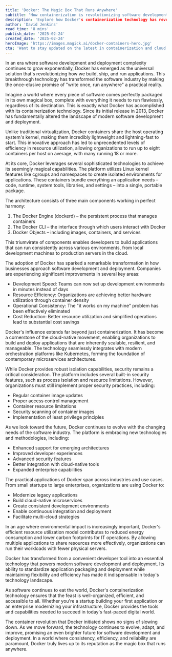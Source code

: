 ```yaml
---
title: 'Docker: The Magic Box That Runs Anywhere'
subtitle: 'How containerization is revolutionizing software development and deployment'
description: 'Explore how Docker's containerization technology has revolutionized software development by enabling efficient resource utilization, streamlined deployment, and enhanced security, transforming how businesses build and run applications in the modern digital landscape.'
author: 'David Jenkins'
read_time: '8 mins'
publish_date: '2025-02-24'
created_date: '2025-02-24'
heroImage: 'https://images.magick.ai/docker-containers-hero.jpg'
cta: 'Want to stay updated on the latest in containerization and cloud technologies? Follow us on LinkedIn for expert insights and industry updates that will help you master Docker and beyond!'
---
```


In an era where software development and deployment complexity continues to grow exponentially, Docker has emerged as the universal solution that's revolutionizing how we build, ship, and run applications. This breakthrough technology has transformed the software industry by making the once-elusive promise of "write once, run anywhere" a practical reality.

Imagine a world where every piece of software comes perfectly packaged in its own magical box, complete with everything it needs to run flawlessly, regardless of its destination. This is exactly what Docker has accomplished with its containerization technology. Since its initial release in 2013, Docker has fundamentally altered the landscape of modern software development and deployment.

Unlike traditional virtualization, Docker containers share the host operating system's kernel, making them incredibly lightweight and lightning-fast to start. This innovative approach has led to unprecedented levels of efficiency in resource utilization, allowing organizations to run up to eight containers per host on average, with many running 18 or more.

At its core, Docker leverages several sophisticated technologies to achieve its seemingly magical capabilities. The platform utilizes Linux kernel features like cgroups and namespaces to create isolated environments for applications. These containers bundle everything an application needs – code, runtime, system tools, libraries, and settings – into a single, portable package.

The architecture consists of three main components working in perfect harmony:

1. The Docker Engine (dockerd) – the persistent process that manages containers
2. The Docker CLI – the interface through which users interact with Docker
3. Docker Objects – including images, containers, and services

This triumvirate of components enables developers to build applications that can run consistently across various environments, from local development machines to production servers in the cloud.

The adoption of Docker has sparked a remarkable transformation in how businesses approach software development and deployment. Companies are experiencing significant improvements in several key areas:

- Development Speed: Teams can now set up development environments in minutes instead of days
- Resource Efficiency: Organizations are achieving better hardware utilization through container density
- Operational Consistency: The "it works on my machine" problem has been effectively eliminated
- Cost Reduction: Better resource utilization and simplified operations lead to substantial cost savings

Docker's influence extends far beyond just containerization. It has become a cornerstone of the cloud-native movement, enabling organizations to build and deploy applications that are inherently scalable, resilient, and manageable. The technology seamlessly integrates with modern orchestration platforms like Kubernetes, forming the foundation of contemporary microservices architectures.

While Docker provides robust isolation capabilities, security remains a critical consideration. The platform includes several built-in security features, such as process isolation and resource limitations. However, organizations must still implement proper security practices, including:

- Regular container image updates
- Proper access control management
- Container resource limitations
- Security scanning of container images
- Implementation of least privilege principles

As we look toward the future, Docker continues to evolve with the changing needs of the software industry. The platform is embracing new technologies and methodologies, including:

- Enhanced support for emerging architectures
- Improved developer experiences
- Advanced security features
- Better integration with cloud-native tools
- Expanded enterprise capabilities

The practical applications of Docker span across industries and use cases. From small startups to large enterprises, organizations are using Docker to:

- Modernize legacy applications
- Build cloud-native microservices
- Create consistent development environments
- Enable continuous integration and deployment
- Facilitate multi-cloud strategies

In an age where environmental impact is increasingly important, Docker's efficient resource utilization model contributes to reduced energy consumption and lower carbon footprints for IT operations. By allowing multiple applications to share resources more effectively, organizations can run their workloads with fewer physical servers.

Docker has transformed from a convenient developer tool into an essential technology that powers modern software development and deployment. Its ability to standardize application packaging and deployment while maintaining flexibility and efficiency has made it indispensable in today's technology landscape.

As software continues to eat the world, Docker's containerization technology ensures that the feast is well-organized, efficient, and accessible to all. Whether you're a startup building your first application or an enterprise modernizing your infrastructure, Docker provides the tools and capabilities needed to succeed in today's fast-paced digital world.

The container revolution that Docker initiated shows no signs of slowing down. As we move forward, the technology continues to evolve, adapt, and improve, promising an even brighter future for software development and deployment. In a world where consistency, efficiency, and reliability are paramount, Docker truly lives up to its reputation as the magic box that runs anywhere.